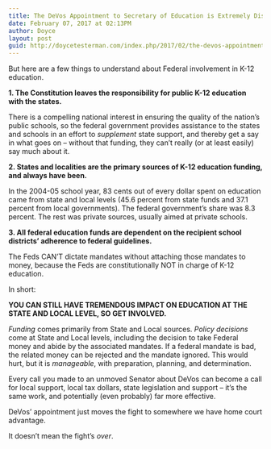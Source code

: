 ```yaml
---
title: The DeVos Appointment to Secretary of Education is Extremely Disappointing
date: February 07, 2017 at 02:13PM
author: Doyce
layout: post
guid: http://doycetesterman.com/index.php/2017/02/the-devos-appointment-to-secretary-of-education-is-extremely-disappointing/
--- 
```


<p>But here are a few things to understand about Federal involvement in K-12 education.</p>
<p><strong>1&#46; The Constitution leaves the responsibility for public K-12 education with the states.</strong></p>
<p>There is a compelling national interest in ensuring the quality of the nation&#8217;s public schools, so the federal government provides assistance to the states and schools in an effort to <em>supplement</em> state support, and thereby get a say in what goes on – without that funding, they can&#8217;t really (or at least easily) say much about it.</p>
<p><strong>2&#46; States and localities are the primary sources of K-12 education funding, and always have been.</strong></p>
<p>In the 2004-05 school year, 83 cents out of every dollar spent on education came from state and local levels (45.6 percent from state funds and 37.1 percent from local governments). The federal government&#8217;s share was 8.3 percent. The rest was private sources, usually aimed at private schools.</p>
<p><strong>3&#46; All federal education funds are dependent on the recipient school districts&#8217; adherence to federal guidelines.</strong></p>
<p>The Feds CAN&#8217;T dictate mandates without attaching those mandates to money, because the Feds are constitutionally NOT in charge of K-12 education.</p>
<p>In short:</p>
<p><strong>YOU CAN STILL HAVE TREMENDOUS IMPACT ON EDUCATION AT THE STATE AND LOCAL LEVEL, SO GET INVOLVED.</strong></p>
<p><em>Funding</em> comes primarily from State and Local sources. <em>Policy decisions</em> come at State and Local levels, including the decision to take Federal money and abide by the associated mandates. If a federal mandate is bad, the related money can be rejected and the mandate ignored. This would hurt, but it is <em>manageable</em>, with preparation, planning, and determination.</p>
<p>Every call you made to an unmoved Senator about DeVos can become a call for local support, local tax dollars, state legislation and support – it&#8217;s the same work, and potentially (even probably) far more effective.</p>
<p>DeVos&#8217; appointment just moves the fight to somewhere we have home court advantage.</p>
<p>It doesn&#8217;t mean the fight&#8217;s <em>over</em>.</p>
 
